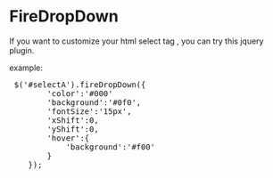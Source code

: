 FireDropDown
============

If you want to customize your html select tag , you can try this jquery plugin.


example:

<pre>
 $('#selectA').fireDropDown({
        'color':'#000'
        'background':'#0f0',
        'fontSize':'15px',
        'xShift':0,
        'yShift':0,
        'hover':{
            'background':'#f00'
        }
    });
</pre>
